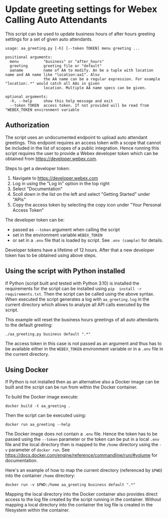 # Update greeting settings for Webex Calling Auto Attendants

This script can be used to update business hours of after hours greeting settings for a set of given auto attendants.
    
    usage: aa_greeting.py [-h] [--token TOKEN] menu greeting ...

    positional arguments:
      menu           "business" or "after_hours"
      greeting       greeting file or "default"
      aaname         name of AA to modify. An be a tuple with location name and AA name like "location:aa1". Also
                     the AA name can be a regular expression. For example "location:.*" would catch all AAs in given
                     location. Multiple AA name specs can be given.

    optional arguments:
      -h, --help     show this help message and exit
      --token TOKEN  access token. If not provided will be read from "WEBEX_TOKEN environment variable

## Authorization

The script uses an undocumented endpoint to upload auto attendant greetings. This endpoint requires an access token 
with a scope that cannot be included in the list of scopes of a public integration. Hence running this script 
requires the user to provide a Webex developer token which can be obtained from https://developer.webex.com.

Steps to get a developer token:

1) Navigate to https://developer.webex.com
2) Log in using the "Log In" option in the top right
3) Select "Documentation"
4) Scoll down in the list on the left and select "Getting Started" under "APIs"
5) Copy the access token by selecting the copy icon under "Your Personal Access Token"

The developer token can be:

* passed as `--token` argument when calling the script
* set in the environment variable `WEBEX_TOKEN`
* or set in a `.env` file that is loaded by script. See  `.env (sample)` for details.

Developer tokens have a lifetime of 12 hours. After that a new developer token has to be obtained using above steps.

## Using the script with Python installed

If Python (script built and tested with Python 3.10) is installed the requirements for the script can be installed 
using `pip 
install -r 
requirements.txt`. 
Then the script can be called using the above syntax. When executed the script generates a log with `aa_greeting.log` 
in the current directory which allows to analyze all API calls executed by the script.

This example will reset the business hours greetings of all auto attendants to the default greeting:

    ./aa_greeting.py business default ".*"

The access token in this case is not passed as an argument and thus has to be available either in the `WEBEX_TOKEN` 
environment variable or in a `.env` file in the current directory.

## Using Docker 

If Python is not installed then as an alternative also a Docker image can be built and the script can be run from 
within the Docker container.

To build the Docker image execute: 

    docker build -t aa_greeting .

Then the script can be executed using: 

    docker run aa_greeting --help

The Docker image does not contain a `.env` file. Hence the token has to be passed using the `--token` parameter or 
the token can be put in a local `.env` file and the local directory then is mapped to the `/home` directory using 
the `-v` parameter of `docker run`. See https://docs.docker.com/engine/reference/commandline/run/#volume for 
documentation.

Here's an example of how to map the current directory (referenced by `$PWD`) into the container `/home` directory: 
    
    docker run -v $PWD:/home aa_greeting business default ".*"

Mapping the local directory into the Docker container also provides direct access to the log file created by the 
script 
running in the container. Without mapping a local directory into the container the log file is created in the 
filesystem within the container.